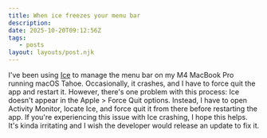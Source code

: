 ```yaml
---
title: When ice freezes your menu bar
description:
date: 2025-10-20T09:12:56Z
tags:
   - posts
layout: layouts/post.njk
---
```


I've been using [Ice]([https://github.com/jordanbaird/Ice/discussions/672](https://github.com/jordanbaird/Ice/discussions/672)) to manage the menu bar on my M4 MacBook Pro running macOS Tahoe. Occasionally, it crashes, and I have to force quit the app and restart it. However, there's one problem with this process: Ice doesn't appear in the Apple > Force Quit options. Instead, I have to open Activity Monitor, locate Ice, and force quit it from there before restarting the app. If you're experiencing this issue with Ice crashing, I hope this helps. It's kinda irritating and I wish the developer would release an update to fix it.